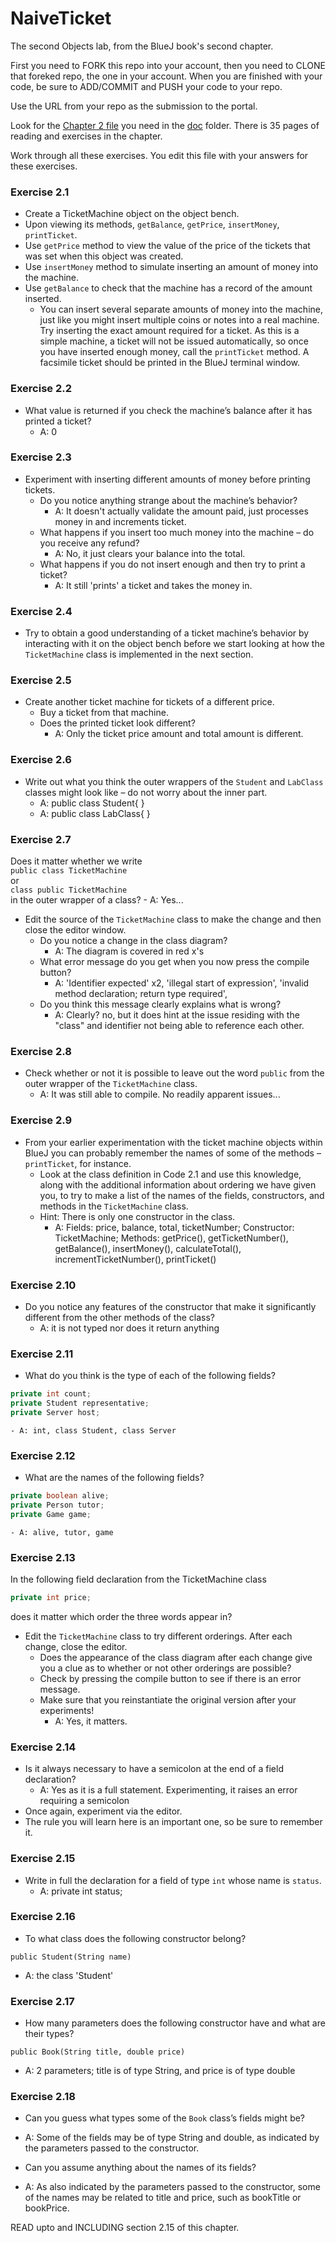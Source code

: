 # NaiveTicket

The second Objects lab, from the BlueJ book's second chapter.

First you need to FORK this repo into your account, then you need to CLONE that foreked repo, the one in your account. 
When you are finished with your code, be sure to ADD/COMMIT and PUSH your code to your repo.

Use the URL from your repo as the submission to the portal. 

Look for the [Chapter 2 file](./doc/BlueJ-objects-first-ch2.pdf) you need in the [doc](./doc) folder.
There is 35 pages of reading and exercises in the chapter.

Work through all these exercises. You edit this file with your answers for these exercises.

### Exercise 2.1
* Create a TicketMachine object on the object bench.
* Upon viewing its methods, `getBalance`, `getPrice`, `insertMoney`, `printTicket`.
* Use `getPrice` method to view the value of the price of the tickets that was set when this object was created.
* Use `insertMoney` method to simulate inserting an amount of money into the machine.
* Use `getBalance` to check that the machine has a record of the amount inserted.
	* You can insert several separate amounts of money into the machine, just like you might insert multiple coins or notes into a real machine. Try inserting the exact amount required for a ticket. As this is a simple machine, a ticket will not be issued automatically, so once you have inserted enough money, call the `printTicket` method. A facsimile ticket should be printed in the BlueJ terminal window.

### Exercise 2.2
* What value is returned if you check the machine’s balance after it has printed a ticket?
	- A: 0
### Exercise 2.3
* Experiment with inserting different amounts of money before printing tickets.
	* Do you notice anything strange about the machine’s behavior?
		- A: It doesn't actually validate the amount paid, just processes money in and increments ticket.
	* What happens if you insert too much money into the machine – do you receive any refund?
		- A: No, it just clears your balance into the total.
	* What happens if you do not insert enough and then try to print a ticket?
		- A: It still 'prints' a ticket and takes the money in.

### Exercise 2.4
* Try to obtain a good understanding of a ticket machine’s behavior by interacting with it on the object bench before we start looking at how the `TicketMachine` class is implemented in the next section.

### Exercise 2.5
* Create another ticket machine for tickets of a different price.
	* Buy a ticket from that machine.
	* Does the printed ticket look different?
		- A: Only the ticket price amount and total amount is different.

### Exercise 2.6
* Write out what you think the outer wrappers of the `Student` and `LabClass` classes might look like – do not worry about the inner part.
	- A: public class Student{ }
	- A: public class LabClass{ }

### Exercise 2.7
Does it matter whether we write<br>
`public class TicketMachine`<br>
or<br>
`class public TicketMachine`<br>
in the outer wrapper of a class?
	- A: Yes...

* Edit the source of the `TicketMachine` class to make the change and then close the editor window.
	* Do you notice a change in the class diagram?
		- A: The diagram is covered in red x's
	* What error message do you get when you now press the compile button?
		- A: 'Identifier expected' x2, 'illegal start of expression', 'invalid method declaration; return type required', 
	* Do you think this message clearly explains what is wrong?
		- A: Clearly? no, but it does hint at the issue residing with the "class" and identifier not being able to reference each other.
### Exercise 2.8
* Check whether or not it is possible to leave out the word `public` from the outer wrapper of the `TicketMachine` class.
	- A: It was still able to compile. No readily apparent issues...
### Exercise 2.9
* From your earlier experimentation with the ticket machine objects within BlueJ you can probably remember the names of some of the methods – `printTicket`, for instance.
	* Look at the class definition in Code 2.1 and use this knowledge, along with the additional information about ordering we have given you, to try to make a list of the names of the fields, constructors, and methods in the `TicketMachine` class.
	* Hint: There is only one constructor in the class.
		- A: Fields: price, balance, total, ticketNumber; Constructor: TicketMachine; Methods: getPrice(), getTicketNumber(), getBalance(), 
		insertMoney(), calculateTotal(), incrementTicketNumber(), printTicket() 

### Exercise 2.10
* Do you notice any features of the constructor that make it significantly different from the other methods of the class?
	- A: it is not typed nor does it return anything

### Exercise 2.11
* What do you think is the type of each of the following fields?

```java
private int count;
private Student representative;
private Server host;
```
	- A: int, class Student, class Server

### Exercise 2.12
* What are the names of the following fields?

```java
private boolean alive;
private Person tutor;
private Game game;
```
	- A: alive, tutor, game


### Exercise 2.13

In the following field declaration from the TicketMachine class<br>

```java
private int price;
```
does it matter which order the three words appear in?

* Edit the `TicketMachine` class to try different orderings. After each change, close the editor.
	* Does the appearance of the class diagram after each change give you a clue as to whether or not other orderings are
possible?
	* Check by pressing the compile button to see if there is an error message.
	* Make sure that you reinstantiate the original version after your experiments!
		- A: Yes, it matters.

### Exercise 2.14
* Is it always necessary to have a semicolon at the end of a field declaration?
	- A: Yes as it is a full statement. Experimenting, it raises an error requiring a semicolon
* Once again, experiment via the editor.
* The rule you will learn here is an important one, so be sure to remember it.


### Exercise 2.15
* Write in full the declaration for a field of type `int` whose name is `status`.
	- A: private int status;

### Exercise 2.16
* To what class does the following constructor belong?
```
public Student(String name)
```
- A: the class 'Student'

### Exercise 2.17
* How many parameters does the following constructor have and what are their types?
```
public Book(String title, double price)
```
 - A: 2 parameters; title is of type String, and price is of type double

### Exercise 2.18
* Can you guess what types some of the `Book` class’s fields might be?
 - A: Some of the fields may be of type String and double, as indicated by the parameters passed to the constructor.
* Can you assume anything about the names of its fields?
 - A: As also indicated by the parameters passed to the constructor, some of the names may be related to title and price, such as bookTitle or bookPrice.

READ upto and INCLUDING section 2.15 of this chapter.
